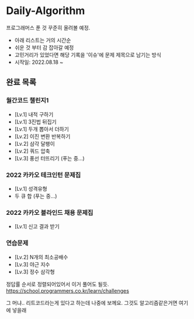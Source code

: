 # Daily-Algorithm
프로그래머스 푼 것 꾸준히 올려볼 예정.

- 아래 리스트는 거의 시간순
- 쉬운 것 부터 감 잡아갈 예정
- 고민거리가 있었다면 해당 기록을 '이슈'에 문제 제목으로 남기는 방식
- 시작일: 2022.08.18 ~

## 완료 목록

### 월간코드 챌린지1
- [Lv.1] 내적 구하기
- [Lv.1] 3진법 뒤집기
- [Lv.1] 두개 뽑아서 더하기
- [Lv.2] 이진 변환 반복하기
- [Lv.2] 삼각 달팽이
- [Lv.2] 쿼드 압축
- [Lv.3] 풍선 터뜨리기 (푸는 중...)

### 2022 카카오 테크인턴 문제집
- [Lv.1] 성격유형
- 두 큐 합 (푸는 중...)

### 2022 카카오 블라인드 채용 문제집
- [Lv.1] 신고 결과 받기

### 연습문제
- [Lv.2] N개의 최소공배수
- [Lv.3] 야근 지수
- [Lv.3] 정수 삼각형


정답률 순서로 정렬되어있어서 이거 풀어도 될듯. https://school.programmers.co.kr/learn/challenges


그 머냐.. 리트코드라는게 있다고 하는데 나중에 보께요. 그것도 알고리즘같은거면 여기에 넣을래
